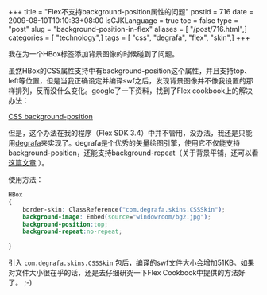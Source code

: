 +++
title = "Flex不支持background-position属性的问题"
postid = 716
date = 2009-08-10T10:10:33+08:00
isCJKLanguage = true
toc = false
type = "post"
slug = "background-position-in-flex"
aliases = [ "/post/716.html",]
categories = [ "technology",]
tags = [ "css", "degrafa", "flex", "skin",]
+++


我在为一个HBox标签添加背景图像的时候碰到了问题。  

虽然HBox的CSS属性支持中有background-position这个属性，并且支持top、left等位置，但是当我正确设定并编译swf之后，发现背景图像并不像我设置的那样排列，反而没什么变化。google了一下资料，找到了Flex cookbook上的解决办法：  

[CSS background-position](http://www.adobe.com/cfusion/communityengine/index.cfm?event=showdetails&postId=10404&productId=2&loc=en_US)  

但是，这个办法在我的程序（Flex SDK 3.4）中并不管用，没办法，我还是只能用[degrafa](http://www.degrafa.org/)来实现了。degrafa是个优秀的矢量绘图引擎，使用它不仅能支持background-position，还能支持background-repeat（关于背景平铺，还可以看 [这篇文章](https://blog.zengrong.net/post/706.html) ）。  

使用方法：

``` css
HBox
{
    border-skin: ClassReference("com.degrafa.skins.CSSSkin");
    background-image: Embed(source="windowroom/bg2.jpg");
    background-position:top;
    background-repeat:no-repeat;
    
}
```

引入 `com.degrafa.skins.CSSSkin` 包后，编译的swf文件大小会增加51KB。如果对文件大小很在乎的话，还是去仔细研究一下Flex Cookbook中提供的方法好了。 ;-)

